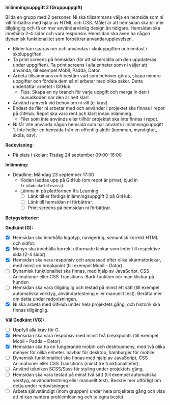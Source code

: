 **Inlämningsuppgift 2 (Gruppuppgift)**

Bilda en grupp med 2 personer. Ni ska tillsammans välja en hemsida som ni vill förbättra med hjälp av HTML och CSS. Målet är att hemsidan ska bli mer tillgänglig och få en mer användarvänlig design än tidigare. Hemsidan ska innehålla 2-4 sidor och vara responsiv. Hemsidan ska även ha någon dynamisk funktionalitet som förbättrar användarupplevelsen.

- Bilder kan sparas ner och användas i skoluppgiften och endast i skoluppgiften.
- Ta print screens på hemsidan (för att säkerställa om den uppdateras under uppgiften). Ta print screens i alla enheter som ni väljer att använda, till exempel Mobil, Padda, Dator.
- Arbeta tillsammans och bestäm vad som behöver göras, skapa mindre uppgifter och fördela dem så ni arbetar med olika saker. Detta underlättar arbetet i GitHub.
  - Tips: Skapa en ny branch för varje uppgift och merga in den i huvudkoden när den är helt klar!
- Använd ramverk vid behov om ni vill (ej krav).
- Endast de filer ni arbetar med och använder i projektet ska finnas i repot på GitHub. Repot ska vara rent och klart innan inlämning.
  - Filer som inte används eller tillhör projektet ska inte finnas i repot.
- Ni får inte använda någon hemsida som har använts i Inlämningsuppgift 1. Inte heller en hemsida från en offentlig aktör (kommun, myndighet, skola, osv).
  
**Redovisning:**  
- På plats i skolan: Tisdag 24 september 09:00–16:00

**Inlämning:**
- Deadline: Måndag 23 september 17:00
  - Koden laddas upp på GitHub (om repot är privat, bjud in `fridadunkelelevera`).
  - Lämna in på plattformen It’s Learning:
    - [ ] Länk till er färdiga inlämningsuppgift 2 på GitHub.
    - [ ] Länk till hemsidan ni förbättrar.
    - [ ] Print screens på hemsidan ni förbättrar.

**Betygskriterier:**

**Godkänt (G):**
- [x] Hemsidan ska innehålla logotyp, navigering, semantisk korrekt HTML och sidfot.
- [x] Menyn ska innehålla korrekt utformade länkar som leder till respektive sida (2-4 sidor).
- [x] Hemsidan ska vara responsiv och anpassad efter olika skärmstorlekar, med minst en breakpoint (till exempel Mobil – Dator).
- [ ] Dynamisk funktionalitet ska finnas, med hjälp av JavaScript, CSS Animationer eller CSS Transitions.
Bark-funktion när man klickar på hunden
- [ ] Hemsidan ska vara tillgänglig och testad på minst ett sätt (till exempel automatiska verktyg, användartestning eller manuellt test). Berätta mer om detta under redovisningen.
- [x] Ni ska arbeta med GitHub under hela projektets gång, och historik ska finnas tillgänglig.

**Väl Godkänt (VG):**
- [ ] Uppfyll alla krav för G.
- [x] Hemsidan ska vara responsiv med minst två breakpoints (till exempel Mobil – Padda – Dator).
- [x] Hemsidan ska ha en fungerande mobil- och desktopmeny, med två olika menyer för olika enheter.
navbar för desktop, hamburger för mobile
- [ ] Dynamisk funktionalitet ska finnas med hjälp av JavaScript, CSS Animationer eller CSS Transitions (minst tre funktionaliteter).
- [ ] Använd tekniken SCSS/Sass för styling under projektets gång.
- [ ] Hemsidan ska vara testad på minst två sätt (till exempel automatiska verktyg, användartestning eller manuellt test). Beskriv mer utförligt om detta under redovisningen.
- [ ] Arbeta självständigt (inom gruppen) under hela projektets gång och visa att ni kan hantera problemlösning och ta egna beslut.